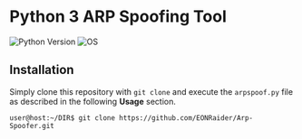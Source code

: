 # Python 3 ARP Spoofing Tool

![Python Version](https://img.shields.io/badge/python-3.x-blue?style=for-the-badge&logo=python)
![OS](https://img.shields.io/badge/OS-GNU%2FLinux-red?style=for-the-badge&logo=linux)


## Installation

Simply clone this repository with `git clone` and execute the `arpspoof.py` file 
as described in the following **Usage** section.

```
user@host:~/DIR$ git clone https://github.com/EONRaider/Arp-Spoofer.git
